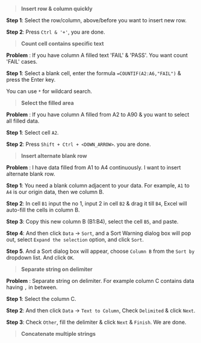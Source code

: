 > **Insert row & column quickly**

**Step 1**: Select the row/column, above/before you want to insert new row.

**Step 2**: Press `Ctrl & '+'`, you are done.

> **Count cell contains specific text**

**Problem** : If you have column A filled text 'FAIL' & 'PASS'. You want count 'FAIL' cases.

**Step 1**: Select a blank cell, enter the formula `=COUNTIF(A2:A6,"FAIL")` & press the Enter key.

You can use `*` for wildcard search.

> **Select the filled area**

**Problem** : If you have column A filled from A2 to A90 & you want to select all filled data.

**Step 1**: Select cell `A2`.

**Step 2**: Press `Shift + Ctrl + <DOWN_ARROW>`. you are done.

> **Insert alternate blank row**

**Problem** : I have data filled from A1 to A4 continuously. I want to insert alternate blank row.

**Step 1**: You need a blank column adjacent to your data. For example, `A1` to `A4` is our origin data, then we column B.

**Step 2**: In cell `B1` input the no 1, input 2 in cell `B2` & drag it till `B4`, Excel will auto-fill the cells in column B.

**Step 3**: Copy this new column B (B1:B4), select the cell `B5`, and paste.

**Step 4**: And then click `Data` -> `Sort`, and a Sort Warning dialog box will pop out, select `Expand the selection` option, and click `Sort`.

**Step 5**. And a Sort dialog box will appear, choose `Column B` from the `Sort by` dropdown list. And click `OK`.


> **Separate string on delimiter**

**Problem** : Separate string on delimiter. For example column C contains data having `,` in between.

**Step 1**: Select the column C.

**Step 2**: And then click `Data` -> `Text to Column`, Check `Delimited` & click `Next`.

**Step 3**: Check `Other`, fill the delimiter & click `Next` & `Finish`. We are done. 

> **Concatenate multiple strings**
